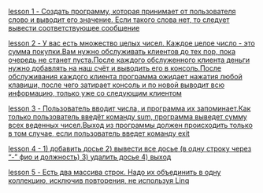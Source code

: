 [lesson 1 - Создать программу, которая принимает от пользователя слово и выводит его значение. Если такого слова нет, то следует вывести соответствующее сообщение](https://github.com/Garingor/C-Sharp/blob/main/Сollections/lesson1.cs)

[lesson 2 - У вас есть множество целых чисел. Каждое целое число - это сумма покупки.Вам нужно обслуживать клиентов до тех пор, пока очередь не станет пуста.После каждого обслуженного клиента деньги нужно добавлять на наш счёт и выводить его в консоль.После обслуживания каждого клиента программа ожидает нажатия любой клавиши, после чего затирает консоль и по новой выводит всю информацию, только уже со следующим клиентом](https://github.com/Garingor/C-Sharp/blob/main/Сollections/lesson2.cs)

[lesson 3 -  Пользователь вводит числа, и программа их запоминает.Как только пользователь введёт команду sum, программа выведет сумму всех веденных чисел.Выход из программы должен происходить только в том случае, если пользователь введет команду exit](https://github.com/Garingor/C-Sharp/blob/main/Сollections/lesson3.cs)

[lesson 4 - 1) добавить досье 2) вывести все досье (в одну строку через “-” фио и должность) 3) удалить досье 4) выход](https://github.com/Garingor/C-Sharp/blob/main/Сollections/lesson4.cs)

[lesson 5 - Есть два массива строк. Надо их объединить в одну коллекцию, исключив повторения, не используя Linq](https://github.com/Garingor/C-Sharp/blob/main/Сollections/lesson5.cs)
